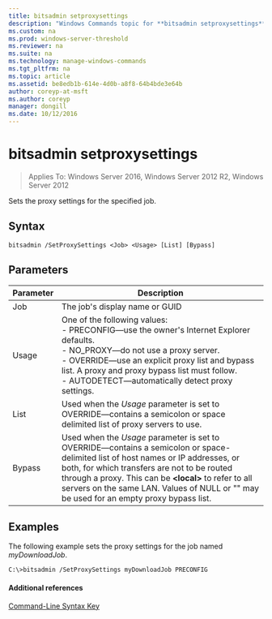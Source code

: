 ```yaml
---
title: bitsadmin setproxysettings
description: "Windows Commands topic for **bitsadmin setproxysettings** - Sets the proxy settings for the specified job."
ms.custom: na
ms.prod: windows-server-threshold
ms.reviewer: na
ms.suite: na
ms.technology: manage-windows-commands
ms.tgt_pltfrm: na
ms.topic: article
ms.assetid: be8edb1b-614e-4d0b-a8f8-64b4bde3e64b
author: coreyp-at-msft
ms.author: coreyp
manager: dongill
ms.date: 10/12/2016
---
```


# bitsadmin setproxysettings

> Applies To: Windows Server 2016, Windows Server 2012 R2, Windows Server 2012

Sets the proxy settings for the specified job.

## Syntax

```
bitsadmin /SetProxySettings <Job> <Usage> [List] [Bypass]
```

## Parameters

|Parameter|Description|
|---------|-----------|
|Job|The job's display name or GUID|
|Usage|One of the following values:</br>-   PRECONFIG—use the owner's Internet Explorer defaults.</br>-   NO_PROXY—do not use a proxy server.</br>-   OVERRIDE—use an explicit proxy list and bypass list. A proxy and proxy bypass list must follow.</br>-   AUTODETECT—automatically detect proxy settings.|
|List|Used when the *Usage* parameter is set to OVERRIDE—contains a semicolon or space delimited list of proxy servers to use.|
|Bypass|Used when the *Usage* parameter is set to OVERRIDE—contains a semicolon or space-delimited list of host names or IP addresses, or both, for which transfers are not to be routed through a proxy. This can be **\<local>** to refer to all servers on the same LAN. Values of NULL or "" may be used for an empty proxy bypass list.|

## <a name="BKMK_examples"></a>Examples

The following example sets the proxy settings for the job named *myDownloadJob*.
```
C:\>bitsadmin /SetProxySettings myDownloadJob PRECONFIG
```

#### Additional references

[Command-Line Syntax Key](command-line-syntax-key.md)